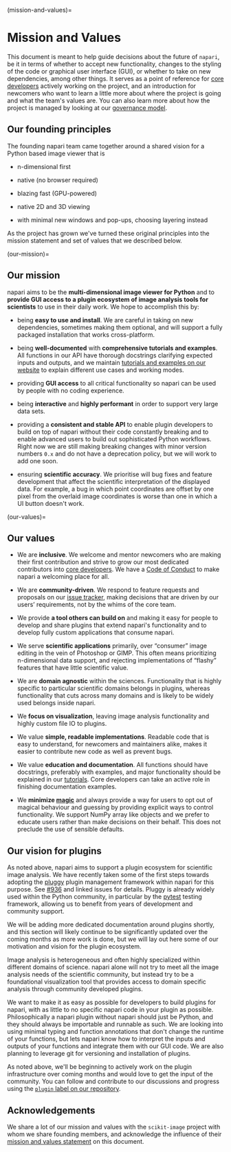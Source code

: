 (mission-and-values)=
# Mission and Values

This document is meant to help guide decisions about the future of `napari`, be it in terms of
whether to accept new functionality, changes to the styling of the code or graphical user interface (GUI),
or whether to take on new dependencies, among other things. It serves as a point of reference for [core developers](core-dev-guide) actively working on the project, and an introduction for
newcomers who want to learn a little more about where the project is going and what the team's
values are. You can also learn more about how the project is managed by looking at our [governance model](napari-governance).

## Our founding principles

The founding napari team came together around a shared vision for a Python based image viewer that is

- n-dimensional first

- native (no browser required)

- blazing fast (GPU-powered)

- native 2D and 3D viewing

- with minimal new windows and pop-ups, choosing layering instead

As the project has grown we've turned these original principles into the mission statement and set of values that we described below.

(our-mission)=
## Our mission

napari aims to be the **multi-dimensional image viewer for Python** and to **provide GUI access to a plugin ecosystem of image analysis tools for scientists** to use in their daily work. We hope to accomplish this by:

- being **easy to use and install**. We are careful in taking on new dependencies, sometimes making them optional, and will support a fully packaged installation that works cross-platform.

- being **well-documented** with **comprehensive tutorials and examples**. All functions in our API have thorough docstrings clarifying expected inputs and outputs, and we maintain [tutorials and examples on our website](https://napari.org) to explain different use cases and working modes.

- providing **GUI access** to all critical functionality so napari can be used by people with no coding experience.

- being **interactive** and **highly performant** in order to support very large data sets.

- providing a **consistent and stable API** to enable plugin developers to build on top of napari without their code constantly breaking and to enable advanced users to build out sophisticated Python workflows. Right now we are still making breaking changes with minor version numbers `0.x` and do not have a deprecation policy, but we will work to add one soon.

- ensuring **scientific accuracy**. We prioritise will bug fixes and feature development that affect the scientific interpretation of the displayed data.  For example, a bug in which point coordinates are offset by one pixel from the overlaid image coordinates is worse than one in which a UI button doesn't work.

(our-values)=
## Our values

- We are **inclusive**. We welcome and mentor newcomers who are making their first contribution and strive to grow our most dedicated contributors into [core developers](core-dev-guide). We have a [Code of Conduct](napari-coc) to make napari
a welcoming place for all.

- We are **community-driven**. We respond to feature requests and proposals on our [issue tracker](https://github.com/napari/napari/issues), making decisions that are driven by our users’ requirements, not by the whims of the core team.

- We provide **a tool others can build on** and making it easy for people to develop and share plugins that extend napari's functionality and to develop fully custom applications that consume napari.

- We serve **scientific applications** primarily, over “consumer” image editing in the vein of Photoshop or GIMP. This often means prioritizing n-dimensional data support, and rejecting implementations of “flashy” features that have little scientific value.

- We are **domain agnostic** within the sciences. Functionality that is highly specific to particular scientific domains belongs in plugins, whereas functionality that cuts across many domains and is likely to be widely used belongs inside napari.

- We **focus on visualization**, leaving image analysis functionality and highly custom file IO to plugins.

- We value **simple, readable implementations**. Readable code that is easy to understand, for newcomers and maintainers alike, makes it easier to contribute new code as well as prevent bugs.

- We value **education and documentation**. All functions should have docstrings, preferably with examples, and major functionality should be explained in our [tutorials](https://napari.org/tutorials). Core developers can take an active role in finishing documentation examples.

- We **minimize [magic](https://en.wikipedia.org/wiki/Magic_(programming))** and always provide a way for users to opt out of magical behaviour and guessing by providing explicit ways to control functionality. We support NumPy array like objects and we prefer to educate users rather than make decisions on their behalf. This does not preclude the use of sensible defaults.

## Our vision for plugins

As noted above, napari aims to support a plugin ecosystem for scientific image analysis. We have recently taken some of the first steps towards adopting the [pluggy](https://pluggy.readthedocs.io/en/latest/) plugin management framework within napari for this purpose. See [#936](https://github.com/napari/napari/issues/936) and linked issues for details. Pluggy is already widely used within the Python community, in particular by the [pytest](https://docs.pytest.org/en/latest/index.html) testing framework, allowing us to benefit from years of development and community support.

We will be adding more dedicated documentation around plugins shortly, and this section will likely continue to be significantly updated over the coming months as more work is done, but we will lay out here some of our motivation and vision for the plugin ecosystem.

Image analysis is heterogeneous and often highly specialized within different domains of science. napari alone will not try to meet all the image analysis needs of the scientific community, but instead try to be a foundational visualization tool that provides access to domain specific analysis through community developed plugins.

We want to make it as easy as possible for developers to build plugins for napari, with as little to no specific napari code in your plugin as possible. Philosophically a napari plugin without napari should just be Python, and they should always be importable and runnable as such. We are looking into using minimal typing and function annotations that don't change the runtime of your functions, but lets napari know how to interpret the inputs and outputs of your functions and integrate them with our GUI code. We are also planning to leverage git for versioning and installation of plugins.

As noted above, we'll be beginning to actively work on the plugin infrastructure over coming months and would love to get the input of the community. You can follow and contribute to our discussions and progress using the [`plugin` label on our repository](https://github.com/napari/napari/labels/plugins).

## Acknowledgements

We share a lot of our mission and values with the `scikit-image` project with whom we share founding members, and acknowledge the influence of their [mission and values statement](https://scikit-image.org/docs/dev/values.html) on this document.
